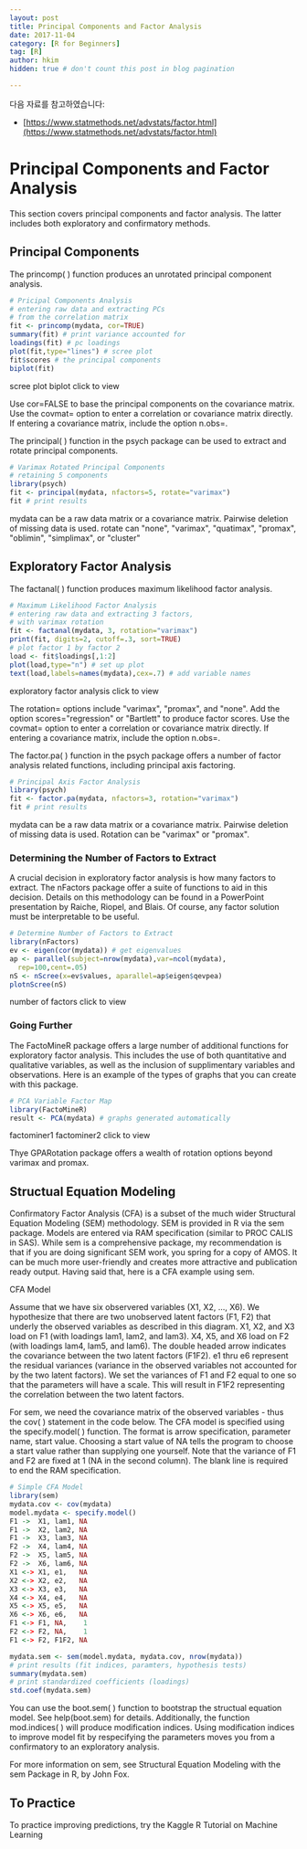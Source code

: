 ```yaml
---
layout: post  
title: Principal Components and Factor Analysis
date: 2017-11-04  
category: [R for Beginners]  
tag: [R]  
author: hkim  
hidden: true # don't count this post in blog pagination  

---
```


다음 자료를 참고하였습니다:  
- [https://www.statmethods.net/advstats/factor.html](https://www.statmethods.net/advstats/factor.html)

# Principal Components and Factor Analysis
This section covers principal components and factor analysis. The latter includes both exploratory and confirmatory methods.

## Principal Components
The princomp( ) function produces an unrotated principal component analysis.

```r
# Pricipal Components Analysis
# entering raw data and extracting PCs
# from the correlation matrix
fit <- princomp(mydata, cor=TRUE)
summary(fit) # print variance accounted for
loadings(fit) # pc loadings
plot(fit,type="lines") # scree plot
fit$scores # the principal components
biplot(fit)
```

scree plot biplot click to view

Use cor=FALSE to base the principal components on the covariance matrix. Use the covmat= option to enter a correlation or covariance matrix directly. If entering a covariance matrix, include the option n.obs=.

The principal( ) function in the psych package can be used to extract and rotate principal components.

```r
# Varimax Rotated Principal Components
# retaining 5 components
library(psych)
fit <- principal(mydata, nfactors=5, rotate="varimax")
fit # print results
```

mydata can be a raw data matrix or a covariance matrix. Pairwise deletion of missing data is used. rotate can "none", "varimax", "quatimax", "promax", "oblimin", "simplimax", or "cluster"


## Exploratory Factor Analysis
The factanal( ) function produces maximum likelihood factor analysis.

```r
# Maximum Likelihood Factor Analysis
# entering raw data and extracting 3 factors,
# with varimax rotation
fit <- factanal(mydata, 3, rotation="varimax")
print(fit, digits=2, cutoff=.3, sort=TRUE)
# plot factor 1 by factor 2
load <- fit$loadings[,1:2]
plot(load,type="n") # set up plot
text(load,labels=names(mydata),cex=.7) # add variable names
```

exploratory factor analysis click to view

The rotation= options include "varimax", "promax", and "none". Add the option scores="regression" or "Bartlett" to produce factor scores. Use the covmat= option to enter a correlation or covariance matrix directly. If entering a covariance matrix, include the option n.obs=.

The factor.pa( ) function in the psych package offers a number of factor analysis related functions, including principal axis factoring.

```r
# Principal Axis Factor Analysis
library(psych)
fit <- factor.pa(mydata, nfactors=3, rotation="varimax")
fit # print results
```

mydata can be a raw data matrix or a covariance matrix. Pairwise deletion of missing data is used. Rotation can be "varimax" or "promax".


### Determining the Number of Factors to Extract

A crucial decision in exploratory factor analysis is how many factors to extract. The nFactors package offer a suite of functions to aid in this decision. Details on this methodology can be found in a PowerPoint presentation by Raiche, Riopel, and Blais. Of course, any factor solution must be interpretable to be useful.

```r
# Determine Number of Factors to Extract
library(nFactors)
ev <- eigen(cor(mydata)) # get eigenvalues
ap <- parallel(subject=nrow(mydata),var=ncol(mydata),
  rep=100,cent=.05)
nS <- nScree(x=ev$values, aparallel=ap$eigen$qevpea)
plotnScree(nS)
```

number of factors click to view


### Going Further

The FactoMineR package offers a large number of additional functions for exploratory factor analysis. This includes the use of both quantitative and qualitative variables, as well as the inclusion of supplimentary variables and observations. Here is an example of the types of graphs that you can create with this package.

```r
# PCA Variable Factor Map
library(FactoMineR)
result <- PCA(mydata) # graphs generated automatically
```

factominer1 factominer2 click to view

Thye GPARotation package offers a wealth of rotation options beyond varimax and promax.

## Structual Equation Modeling

Confirmatory Factor Analysis (CFA) is a subset of the much wider Structural Equation Modeling (SEM) methodology. SEM is provided in R via the sem package. Models are entered via RAM specification (similar to PROC CALIS in SAS). While sem is a comprehensive package, my recommendation is that if you are doing significant SEM work, you spring for a copy of AMOS. It can be much more user-friendly and creates more attractive and publication ready output. Having said that, here is a CFA example using sem.

CFA Model

Assume that we have six observered variables (X1, X2, ..., X6). We hypothesize that there are two unobserved latent factors (F1, F2) that underly the observed variables as described in this diagram. X1, X2, and X3 load on F1 (with loadings lam1, lam2, and lam3). X4, X5, and X6 load on F2 (with loadings lam4, lam5, and lam6). The double headed arrow indicates the covariance between the two latent factors (F1F2). e1 thru e6 represent the residual variances (variance in the observed variables not accounted for by the two latent factors). We set the variances of F1 and F2 equal to one so that the parameters will have a scale. This will result in F1F2 representing the correlation between the two latent factors.

For sem, we need the covariance matrix of the observed variables - thus the cov( ) statement in the code below. The CFA model is specified using the specify.model( ) function. The format is arrow specification, parameter name, start value. Choosing a start value of NA tells the program to choose a start value rather than supplying one yourself. Note that the variance of F1 and F2 are fixed at 1 (NA in the second column). The blank line is required to end the RAM specification.

```r
# Simple CFA Model
library(sem)
mydata.cov <- cov(mydata)
model.mydata <- specify.model()
F1 ->  X1, lam1, NA
F1 ->  X2, lam2, NA
F1 ->  X3, lam3, NA
F2 ->  X4, lam4, NA
F2 ->  X5, lam5, NA
F2 ->  X6, lam6, NA
X1 <-> X1, e1,   NA
X2 <-> X2, e2,   NA
X3 <-> X3, e3,   NA
X4 <-> X4, e4,   NA
X5 <-> X5, e5,   NA
X6 <-> X6, e6,   NA
F1 <-> F1, NA,    1
F2 <-> F2, NA,    1
F1 <-> F2, F1F2, NA

mydata.sem <- sem(model.mydata, mydata.cov, nrow(mydata))
# print results (fit indices, paramters, hypothesis tests)
summary(mydata.sem)
# print standardized coefficients (loadings)
std.coef(mydata.sem)
```

You can use the boot.sem( ) function to bootstrap the structual equation model. See help(boot.sem) for details. Additionally, the function mod.indices( ) will produce modification indices. Using modification indices to improve model fit by respecifying the parameters moves you from a confirmatory to an exploratory analysis.

For more information on sem, see Structural Equation Modeling with the sem Package in R, by John Fox.


## To Practice
To practice improving predictions, try the Kaggle R Tutorial on Machine Learning
